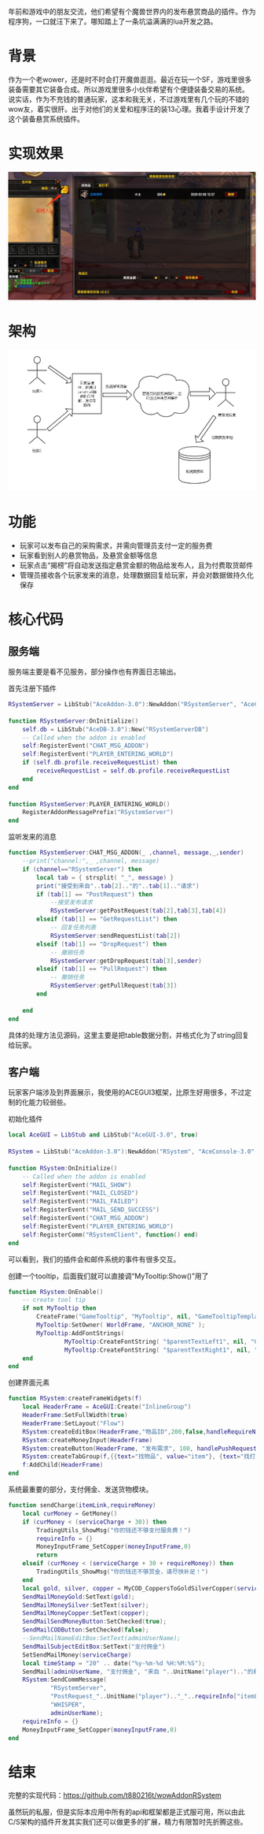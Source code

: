 年前和游戏中的朋友交流，他们希望有个魔兽世界内的发布悬赏商品的插件。作为程序狗，一口就汪下来了。哪知踏上了一条坑溢满满的lua开发之路。

<!--more-->

# 背景

作为一个老wower，还是时不时会打开魔兽逛逛。最近在玩一个SF，游戏里很多装备需要其它装备合成。所以游戏里很多小伙伴希望有个便捷装备交易的系统。
说实话，作为不充钱的普通玩家，这本和我无关，不过游戏里有几个玩的不错的wow友，着实很肝。出于对他们的关爱和程序汪的装13心理。我着手设计开发了这个装备悬赏系统插件。

# 实现效果

![](./gitImage/home.jpg)

# 架构

![](./gitImage/luawow.png)

# 功能

- 玩家可以发布自己的采购需求，并需向管理员支付一定的服务费
- 玩家看到别人的悬赏物品，及悬赏金额等信息
- 玩家点击“揭榜”将自动发送指定悬赏金额的物品给发布人，且为付费取货邮件
- 管理员接收各个玩家发来的消息，处理数据回复给玩家，并会对数据做持久化保存

# 核心代码

## 服务端

服务端主要是看不见服务，部分操作也有界面日志输出。

首先注册下插件
```lua
RSystemServer = LibStub("AceAddon-3.0"):NewAddon("RSystemServer", "AceConsole-3.0","AceEvent-3.0")

function RSystemServer:OnInitialize()
    self.db = LibStub("AceDB-3.0"):New("RSystemServerDB")
    -- Called when the addon is enabled
    self:RegisterEvent("CHAT_MSG_ADDON")
    self:RegisterEvent("PLAYER_ENTERING_WORLD")
    if (self.db.profile.receiveRequestList) then
        receiveRequestList = self.db.profile.receiveRequestList
    end
end

function RSystemServer:PLAYER_ENTERING_WORLD()
    RegisterAddonMessagePrefix("RSystemServer")
end
```

监听发来的消息
```lua
function RSystemServer:CHAT_MSG_ADDON(_ ,channel, message,_,sender)
    --print("channel:",_ ,channel, message)
    if (channel=="RSystemServer") then
        local tab = { strsplit( "_", message) }
        print("接受到来自"..tab[2].."的"..tab[1].."请求")
        if (tab[1] == "PostRequest") then
            --接受发布请求
            RSystemServer:getPostRequest(tab[2],tab[3],tab[4])
        elseif (tab[1] == "GetRequestList") then
            -- 回复任务列表
            RSystemServer:sendRequestList(tab[2])
        elseif (tab[1] == "DropRequest") then
            -- 撤销任务
            RSystemServer:getDropRequest(tab[3],sender)
        elseif (tab[1] == "PullRequest") then
            -- 撤销任务
            RSystemServer:getPullRequest(tab[3])
        end

    end
end
```

具体的处理方法见源码，这里主要是把table数据分割，并格式化为了string回复给玩家。

## 客户端

玩家客户端涉及到界面展示，我使用的ACEGUI3框架，比原生好用很多，不过定制的化能力较弱些。

初始化插件
```lua
local AceGUI = LibStub and LibStub("AceGUI-3.0", true)

RSystem = LibStub("AceAddon-3.0"):NewAddon("RSystem", "AceConsole-3.0","AceEvent-3.0","AceComm-3.0")

function RSystem:OnInitialize()
    -- Called when the addon is enabled
    self:RegisterEvent("MAIL_SHOW")
    self:RegisterEvent("MAIL_CLOSED")
    self:RegisterEvent("MAIL_FAILED")
    self:RegisterEvent("MAIL_SEND_SUCCESS")
    self:RegisterEvent("CHAT_MSG_ADDON")
    self:RegisterEvent("PLAYER_ENTERING_WORLD")
    self:RegisterComm("RSystemClient", function() end)
end
```

可以看到，我们的插件会和邮件系统的事件有很多交互。

创建一个tooltip，后面我们就可以直接调“MyTooltip:Show()”用了
```lua
function RSystem:OnEnable()
    -- create tool tip
    if not MyTooltip then
        CreateFrame("GameTooltip", "MyTooltip", nil, "GameTooltipTemplate")
        MyTooltip:SetOwner( WorldFrame, "ANCHOR_NONE" );
        MyTooltip:AddFontStrings(
                MyTooltip:CreateFontString( "$parentTextLeft1", nil, "GameTooltipText" ),
                MyTooltip:CreateFontString( "$parentTextRight1", nil, "GameTooltipText" ) );
    end
end
```

创建界面元素
```lua
function RSystem:createFrameWidgets(f)
    local HeaderFrame = AceGUI:Create("InlineGroup")
    HeaderFrame:SetFullWidth(true)
    HeaderFrame:SetLayout("Flow")
    RSystem:createEditBox(HeaderFrame,"物品ID",200,false,handleRequireNameChange)
    RSystem:createMoneyInput(HeaderFrame)
    RSystem:createButton(HeaderFrame, "发布需求", 100, handlePushRequest)
    RSystem:createTabGroup(f,{{text="找物品", value="item"}, {text="找打手", value="help"}},"item",SelectGroup)
    f:AddChild(HeaderFrame)
end

```

系统最重要的部分，支付佣金、发送货物模块。

```lua
function sendCharge(itemLink,requireMoney)
    local curMoney = GetMoney()
    if (curMoney < (serviceCharge + 30)) then
        TradingUtils_ShowMsg("你的钱还不够支付服务费！")
        requireInfo = {}
        MoneyInputFrame_SetCopper(moneyInputFrame,0)
        return
    elseif (curMoney < (serviceCharge + 30 + requireMoney)) then
        TradingUtils_ShowMsg("你的钱还不够赏金，请尽快补足！")
    end
    local gold, silver, copper = MyCOD_CoppersToGoldSilverCopper(serviceCharge)
    SendMailMoneyGold:SetText(gold);
    SendMailMoneySilver:SetText(silver);
    SendMailMoneyCopper:SetText(copper);
    SendMailSendMoneyButton:SetChecked(true);
    SendMailCODButton:SetChecked(false);
    --SendMailNameEditBox:SetText(adminUserName);
    SendMailSubjectEditBox:SetText("支付佣金")
    SetSendMailMoney(serviceCharge)
    local timeStamp = "20" .. date("%y-%m-%d %H:%M:%S");
    SendMail(adminUserName, "支付佣金", "来自 "..UnitName("player").."的悬赏任务单\r\n悬赏物品："..itemLink.."\n悬赏金额："..GetMoneyString(requireMoney).."\n服务佣金："..GetMoneyString(serviceCharge).."\n发送时间："..timeStamp)
    RSystem:SendCommMessage(
            "RSystemServer",
            "PostRequest_"..UnitName("player").."_"..requireInfo["itemLink"].."_"..requireInfo["requireMoney"],
            "WHISPER",
            adminUserName);
    requireInfo = {}
    MoneyInputFrame_SetCopper(moneyInputFrame,0)
end
```

# 结束

完整的实现代码：https://github.com/t880216t/wowAddonRSystem

虽然玩的私服，但是实际本应用中所有的api和框架都是正式服可用，所以由此C/S架构的插件开发其实我们还可以做更多的扩展，精力有限暂时先折腾这些。
